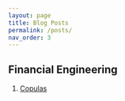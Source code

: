 ```yaml
---
layout: page
title: Blog Posts
permalink: /posts/
nav_order: 3
---
```


## Financial Engineering

1. [Copulas](https://github.com/XingjianXuanyuan/XingjianXuanyuan.github.io/tree/main/_posts/copula.md)